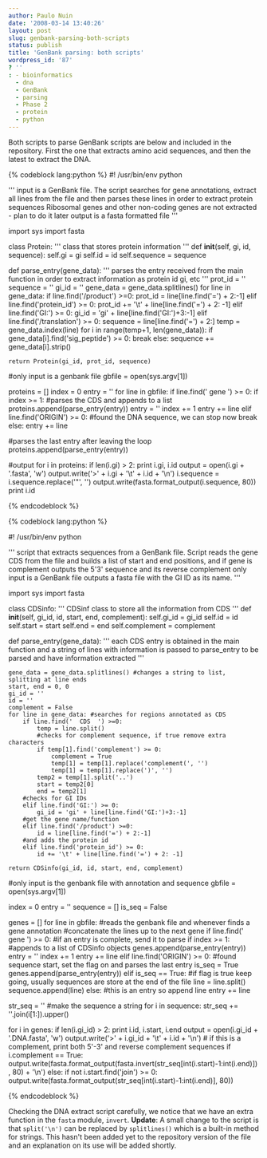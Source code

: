 ```yaml
---
author: Paulo Nuin
date: '2008-03-14 13:40:26'
layout: post
slug: genbank-parsing-both-scripts
status: publish
title: 'GenBank parsing: both scripts'
wordpress_id: '87'
? ''
: - bioinformatics
  - dna
  - GenBank
  - parsing
  - Phase 2
  - protein
  - python
---
```


Both scripts to parse GenBank scripts are below and included in the
repository. First the one that extracts amino acid sequences, and then
the latest to extract the DNA. 

{% codeblock lang:python %}
#! /usr/bin/env python
 
'''
input is a GenBank file. The script searches for gene annotations, extract all lines
from the file and then parses these lines in order to extract protein sequences
Ribosomal genes and other non-coding genes are not extracted - plan to do it later
output is a fasta formatted file
'''
 
import sys
import fasta
 
class Protein:
    '''
    class that stores protein information
    '''
    def __init__(self, gi, id, sequence):
        self.gi = gi
        self.id = id
        self.sequence = sequence
 
def parse_entry(gene_data):
    '''
    parses the entry received from the main function
    in order to extract information as protein id
    gi, etc
    '''
    prot_id = ''
    sequence = ''
    gi_id = ''
    gene_data = gene_data.splitlines()
    for line in gene_data:
        if line.find('/product') >=0:
            prot_id = line[line.find('=') + 2:-1]
        elif line.find('protein_id') >= 0:
            prot_id += '\t' + line[line.find('=') + 2: -1]
        elif line.find('GI:') >= 0:
            gi_id = 'gi' + line[line.find('GI:')+3:-1]
        elif line.find('/translation') >= 0:
            sequence = line[line.find('=') + 2:]
            temp = gene_data.index(line)
            for i in range(temp+1, len(gene_data)):
                if gene_data[i].find('sig_peptide') >= 0:
                    break
                else:
                    sequence += gene_data[i].strip()
 
    return Protein(gi_id, prot_id, sequence)
 
#only input is a genbank file
gbfile = open(sys.argv[1])
 
proteins = []
index = 0
entry = ''
for line in gbfile:
    if line.find('  gene ') >= 0:
        if index >= 1:
            #parses the CDS and appends to a list
            proteins.append(parse_entry(entry))
            entry = ''
        index += 1
        entry += line
    elif line.find('ORIGIN') >= 0:
        #found the DNA sequence, we can stop now
        break
    else:
        entry += line
 
#parses the last entry after leaving the loop
proteins.append(parse_entry(entry))
 
#output
for i in proteins:
    if len(i.gi) > 2:
        print i.gi, i.id
        output = open(i.gi + '.fasta', 'w')
        output.write('>' + i.gi + '\t' + i.id + '\n')
        i.sequence = i.sequence.replace('\"', '')
        output.write(fasta.format_output(i.sequence, 80))
        print i.id


{% endcodeblock %} 

{% codeblock lang:python %}

#! /usr/bin/env python
 
'''
script that extracts sequences from a GenBank file. Script reads the gene CDS from the file and
builds a list of start and end positions, and if gene is complement outputs the 5'3' sequence and
its reverse complement
only input is a GenBank file
outputs a fasta file with the GI ID as its name.
'''
 
import sys
import fasta
 
class CDSinfo:
    '''
    CDSinf class to store all the information from CDS
    '''
    def __init__(self, gi_id, id, start, end, complement):
        self.gi_id = gi_id
        self.id = id
        self.start = start
        self.end = end
        self.complement = complement
 
def parse_entry(gene_data):
    '''
    each CDS entry is obtained in the main function and a string of lines with
    information is passed to parse_entry to be parsed and have information extracted
    '''
 
    gene_data = gene_data.splitlines() #changes a string to list, splitting at line ends
    start, end = 0, 0
    gi_id = ''
    id = ''
    complement = False
    for line in gene_data: #searches for regions annotated as CDS
        if line.find('  CDS  ') >=0:
            temp = line.split()
            #checks for complement sequence, if true remove extra characters
            if temp[1].find('complement') >= 0:
                complement = True
                temp[1] = temp[1].replace('complement(', '')
                temp[1] = temp[1].replace(')', '')
            temp2 = temp[1].split('..')
            start = temp2[0]
            end = temp2[1]
        #checks for GI IDs
        elif line.find('GI:') >= 0:
            gi_id = 'gi' + line[line.find('GI:')+3:-1]
        #get the gene name/function
        elif line.find('/product') >=0:
            id = line[line.find('=') + 2:-1]
        #and adds the protein id
        elif line.find('protein_id') >= 0:
            id += '\t' + line[line.find('=') + 2: -1]
 
    return CDSinfo(gi_id, id, start, end, complement)
 
#only input is the genbank file with annotation and sequence
gbfile = open(sys.argv[1])
 
index = 0
entry = ''
sequence = []
is_seq = False
 
genes = []
for line in gbfile:
    #reads the genbank file and whenever finds a gene annotation
    #concatenate the lines up to the next gene
    if line.find('  gene ') >= 0:
        #if an entry is complete, send it to parse
        if index >= 1:
            #appends to a list of CDSinfo objects
            genes.append(parse_entry(entry))
            entry = ''
        index += 1
        entry += line
    elif line.find('ORIGIN') >= 0:
        #found sequence start, set the flag on and parses the last entry
        is_seq = True
        genes.append(parse_entry(entry))
    elif is_seq == True:
        #if flag is true keep going, usually sequences are store at the end of the file
        line = line.split()
        sequence.append(line)
    else:
        #this is an entry so append line
        entry += line
 
str_seq = ''
#make the sequence a string
for i in sequence:
    str_seq += ''.join(i[1:]).upper()
 
for i in genes:
    if len(i.gi_id) > 2:
        print i.id, i.start, i.end
        output = open(i.gi_id + '.DNA.fasta', 'w')
        output.write('>' + i.gi_id + '\t' + i.id + '\n')
        # if this is a complement, print both 5'-3' and reverse complement sequences
        if i.complement == True:
            output.write(fasta.format_output(fasta.invert(str_seq[int(i.start)-1:int(i.end)]), 80) + '\n')
        else:
            if not i.start.find('join') >= 0:
                output.write(fasta.format_output(str_seq[int(i.start)-1:int(i.end)], 80))



{% endcodeblock %} 

Checking the DNA extract script carefully, we notice
that we have an extra function in the `fasta` module, `invert`.
**Update**: A small change to the script is that `split('\n')` can be
replaced by `splitlines()` which is a built-in method for strings. This
hasn't been added yet to the repository version of the file and an
explanation on its use will be added shortly.
